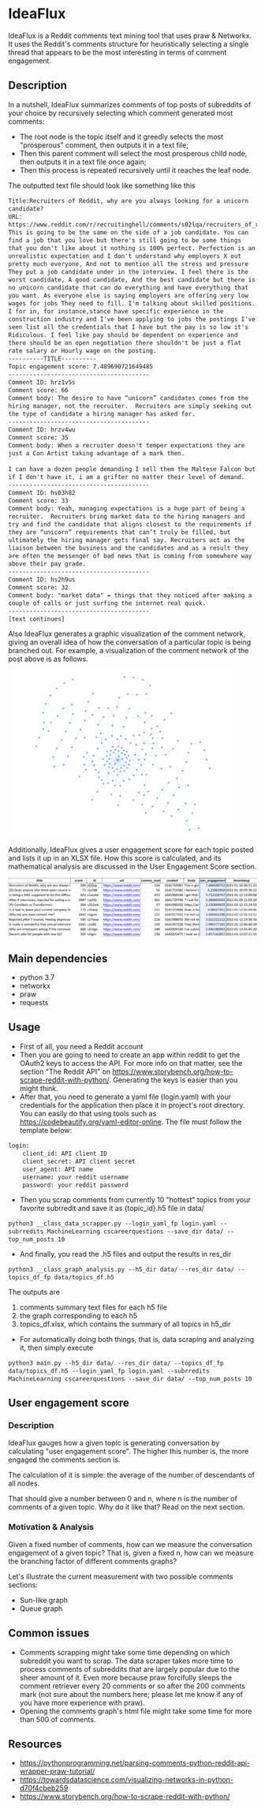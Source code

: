 # IdeaFlux
IdeaFlux is a Reddit comments text mining tool that uses praw & Networkx. It uses the Reddit's comments structure for heuristically selecting a single thread that appears to be the most interesting in terms of comment engagement.

## Description
In a nutshell, IdeaFlux summarizes comments of top posts of subreddits of your choice by recursively selecting which comment generated most comments: 
- The root node is the topic itself and it greedly selects the most "prosperous" comment, then outputs it in a text file;
- Then this parent comment will select the most prosperous child node, then outputs it in a text file once again;
- Then this process is repeated recursively until it reaches the leaf node.

The outputted text file should look like something like this

```
Title:Recruiters of Reddit, why are you always looking for a unicorn candidate?
URL: https://www.reddit.com/r/recruitinghell/comments/s02lqa/recruiters_of_reddit_why_are_you_always_looking/
This is going to be the same on the side of a job candidate. You can find a job that you love but there's still going to be some things that you don't like about it nothing is 100% perfect. Perfection is an unrealistic expectation and I don't understand why employers X out pretty much everyone, And not to mention all the stress and pressure They put a job candidate under in the interview. I feel there is the worst candidate, A good candidate, And the best candidate but there is no unicorn candidate that can do everything and have everything that you want. As everyone else is saying employers are offering very low wages for jobs They need to fill. I'm talking about skilled positions. I for in, for instance,stance have specific experience in the construction industry and I've been applying to jobs the postings I've seen list all the credentials that I have but the pay is so low it's Ridiculous. I feel like pay should be dependent on experience and there should be an open negotiation there shouldn't be just a flat rate salary or Hourly wage on the posting.
----------TITLE----------
Topic engagement score: 7.489690721649485
----------------------------------------
Comment ID: hrz1v5s
Comment score: 66
Comment body: The desire to have “unicorn” candidates comes from the hiring manager, not the recruiter.  Recruiters are simply seeking out the type of candidate a hiring manager has asked for.
----------------------------------------
Comment ID: hrzv4wu
Comment score: 35
Comment body: When a recruiter doesn't temper expectations they are just a Con Artist taking advantage of a mark then.

I can have a dozen people demanding I sell them the Maltese Falcon but if I don't have it, i am a grifter no matter their level of demand.
----------------------------------------
Comment ID: hs03h82
Comment score: 33
Comment body: Yeah, managing expectations is a huge part of being a recruiter.  Recruiters bring market data to the hiring managers and try and find the candidate that aligns closest to the requirements if they are “unicorn” requirements that can’t truly be filled, but ultimately the hiring manager gets final say. Recruiters act as the liaison between the business and the candidates and as a result they are often the messenger of bad news that is coming from somewhere way above their pay grade.
----------------------------------------
Comment ID: hs2h9us
Comment score: 32
Comment body: "market data" = things that they noticed after making a couple of calls or just surfing the internet real quick.
----------------------------------------
[text continues]
```

Also IdeaFlux generates a graphic visualization of the comment network, giving an overall idea of how the conversation of a particular topic is being branched out. For example, a visualization of the comment network of the post above is as follows.

<img src="https://github.com/C-opt/idea_flux/blob/master/github_data/s02lqa.png?raw=true" width=90% height=75%>

Additionally, IdeaFlux gives a user engagement score for each topic posted and lists it up in an XLSX file. How this score is calculated, and its mathematical analysis are discussed in the User Engagement Score section. 

<img src="https://github.com/C-opt/idea_flux/blob/master/github_data/topics_df.png?raw=true" width=100% height=100%>

## Main dependencies
- python 3.7
- networkx 
- praw
- requests

## Usage
- First of all, you need a Reddit account
- Then you are going to need to create an app within reddit to get the OAuth2 keys to access the API. For more info on that matter, see the section "The Reddit API" on https://www.storybench.org/how-to-scrape-reddit-with-python/. Generating the keys is easier than you might think.
- After that, you need to generate a yaml file (login.yaml) with your credentials for the application then place it in project's root directory. You can easily do that using tools such as https://codebeautify.org/yaml-editor-online. The file must follow the template below:
```
login: 
    client_id: API client ID
    client_secret: API client secret
    user_agent: API name
    username: your reddit username
    password: your reddit password
```
- Then you scrap comments from currently 10 "hottest" topics from your favorite subrredit and save it as {topic_id}.h5 file in data/ 
```
python3 __class_data_scrapper.py --login_yaml_fp login.yaml --subrredits MachineLearning cscareerquestions --save_dir data/ --top_num_posts 10
```

- And finally, you read the .h5 files and output the results in res_dir
```
python3 __class_graph_analysis.py --h5_dir data/ --res_dir data/ --topics_df_fp data/topics_df.h5
```
The outputs are 
1. comments summary text files for each h5 file
2. the graph corresponding to each h5
3. topics_df.xlsx, which contains the summary of all topics in h5_dir
- For automatically doing both things, that is, data scraping and analyzing it, then simply execute
```
python3 main.py --h5_dir data/ --res_dir data/ --topics_df_fp data/topics_df.h5 --login_yaml_fp login.yaml --subrredits MachineLearning cscareerquestions --save_dir data/ --top_num_posts 10
```
## User engagement score
### Description 
IdeaFlux gauges how a given topic is generating conversation by calculating "user engagement score". The higher this number is, the more engaged the comments section is. 

The calculation of it is simple: the average of the number of descendants of all nodes. 

That should give a number between 0 and n, where n is the number of comments of a given topic. Why do it like that? Read on the next section.
### Motivation & Analysis
Given a fixed number of comments, how can we measure the conversation engagement of a given topic? That is, given a fixed n, how can we measure the branching factor of different comments graphs?

Let's illustrate the current measurement with two possible comments sections:
- Sun-like graph
- Queue graph

## Common issues
- Comments scrapping might take some time depending on which subreddit you want to scrap. The data scraper takes more time to process comments of subreddits that are largely popular due to the sheer amount of it. Even more because praw forcifully sleeps the comment retriever every 20 comments or so after the 200 comments mark (not sure about the numbers here; please let me know if any of you have more experience with praw). 
- Opening the comments graph's  html file might take some time for more than 500 of comments.

## Resources
- https://pythonprogramming.net/parsing-comments-python-reddit-api-wrapper-praw-tutorial/
- https://towardsdatascience.com/visualizing-networks-in-python-d70f4cbeb259
- https://www.storybench.org/how-to-scrape-reddit-with-python/
